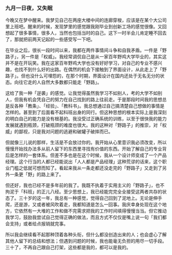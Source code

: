### 九月一日夜，又失眠

今晚又在梦中醒来。我梦见自己在两座大楼中间的连廊穿梭，应该是在某个大公司里上班吧。醒来的时候，发现梦里的感觉跟我刚毕业到创新工场的感觉很像。又回想起了很多事情，很多人，当然也包括当时的自己。这下一时半会儿肯定睡不回去了，那就把前两天记起的一些感受写一下吧。

在毕业之后，很长一段时间以来，我都在两件事情间斗争和自我矛盾。一件是「野路子」，另一件是「权威」。我经常调侃自己是从一家百年野鸡大学毕业的，其实这并不是在开玩笑。我在这家百年野鸡大学也没有好好学习，对自己的专业不感兴趣，也找不到什么好的出路。在偶然的机会下接触到了界面设计，从此走上了「野路子」。但也没什么可埋怨的，在那个时期，界面设计在国内还处于无名无分的状态。向往它走的人自然大多数都只能走「野路」。

这给了我一种「逆袭」的感觉。让我觉得虽然我学习不如别人，考的大学不如别人，但我有机会凭自己的努力在自己找到的路上往前走。于是那段时间我的思想总是反各种「教条」、「经验」、「教科书」。我总想通过自己搞清楚自己想做的事情是怎样的。甚至到了后面看不起科班出身的同行。但这种思想的根本实际上是我深刻的明白自己的能力是没有根基的。我没受过正确系统的训练，以至于很快我的能力发展就遇到瓶颈，打破瓶颈的难度也很大。我的这种对「野路子」的推崇，对「权威」的鄙视，只是我对问题的逃避和破罐子破摔而已。

但就像三儿说的那样，生活是不会放过你的。我开始从心里意识我必须改变，所以慢慢开始找办法多从前人留下的东西里寻找有价值的东西。开始了解自己的专业背后是怎样的一套体系。但差不多也是在这个时候，我从一个设计师变成了一个产品经理。这个行当的人都已经能说出「人人都是产品经理」这种荒谬的话来，这个职业门槛之低就可想而知了。看起来我从一条走都还没走完的「野路子」又走到了另外一条更「野」的路上来了。

但还好，我也已经不是多年前的我了。我既不执着于实用主义的「野路子」，也不拘泥于「科班」的正儿八经。至少思想上，我已经能完完全全接受这两者共存的状态了。三十岁的这一年，我总有一种感觉，觉得自己回到了泥地上。无论是伸手爬，还是游，又或者被风吹着走，我都知道是怎么一回事。我庆幸身处现在这个地方，它依然有一大堆的工作和做不完需求把我的工作时间填得慢慢当当。但它推动我学习，鼓励我尝试自己觉得正确的做法，而且方式不仅仅是嘴上说一句「我们都会支持」或者给点报销就完事。

所以我会继续看不起那种顶着各种头衔，但什么都没创造出来的人；也会虚心了解其他人留下的总结和想法；但遇到问题的时候，我也能毫无负担的用尽一切手段。三十了，不再自己跟自己打架，这些都是我的，都可以是我的。